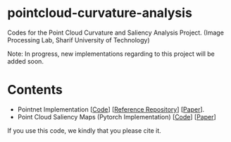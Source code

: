 # pointcloud-curvature-analysis
Codes for the Point Cloud Curvature and Saliency Analysis Project. (Image Processing Lab, Sharif University of Technology)

Note: In progress, new implementations regarding to this project will be added soon.

# Contents
- Pointnet Implementation [[Code](https://github.com/kimianoorbakhsh/pointcloud-curvature-analysis/blob/main/src/Pointnet_model.py)] [[Reference Repository](https://github.com/aryanmikaeili/Pointnet-CW-attacky)] [[Paper](https://arxiv.org/abs/1612.00593)].
- Point Cloud Saliency Maps (Pytorch Implementation) [[Code](https://github.com/kimianoorbakhsh/pointcloud-curvature-analysis/blob/main/src/saliency_map.py)] [[Paper](https://arxiv.org/abs/1812.01687)]

If you use this code, we kindly that you please cite it.